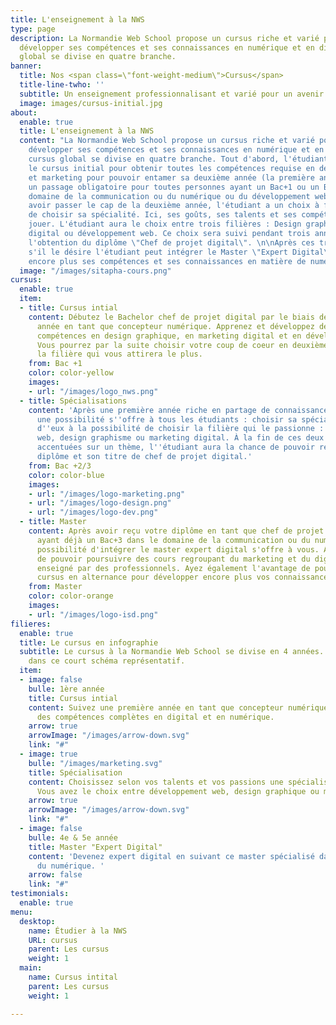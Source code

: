 ```yaml
---
title: L'enseignement à la NWS
type: page
description: La Normandie Web School propose un cursus riche et varié pour qui veut
  développer ses compétences et ses connaissances en numérique et en digital. Le cursus
  global se divise en quatre branche.
banner:
  title: Nos <span class=\"font-weight-medium\">Cursus</span>
  title-line-twho: ''
  subtitle: Un enseignement professionnalisant et varié pour un avenir 100% numérique.
  image: images/cursus-initial.jpg
about:
  enable: true
  title: L'enseignement à la NWS
  content: "La Normandie Web School propose un cursus riche et varié pour qui veut
    développer ses compétences et ses connaissances en numérique et en digital. Le
    cursus global se divise en quatre branche. Tout d'abord, l'étudiant doit suivre
    le cursus initial pour obtenir toutes les compétences requise en design, en développement
    et marketing pour pouvoir entamer sa deuxième année (la première année n'est pas
    un passage obligatoire pour toutes personnes ayant un Bac+1 ou un Bac+2 dans le
    domaine de la communication ou du numérique ou du développement web). \n\nAprès
    avoir passer le cap de la deuxième année, l'étudiant a un choix à faire : Celui
    de choisir sa spécialité. Ici, ses goûts, ses talents et ses compétences vont
    jouer. L'étudiant aura le choix entre trois filières : Design graphique, Marketing
    digital ou développement web. Ce choix sera suivi pendant trois années et ce jusqu'à
    l'obtention du diplôme \"Chef de projet digital\". \n\nAprès ces trois années,
    s'il le désire l'étudiant peut intégrer le Master \"Expert Digital\" et développer
    encore plus ses compétences et ses connaissances en matière de numérique."
  image: "/images/sitapha-cours.png"
cursus:
  enable: true
  item:
  - title: Cursus intial
    content: Débutez le Bachelor chef de projet digital par le biais de cette première
      année en tant que concepteur numérique. Apprenez et développez de nombreuses
      compétences en design graphique, en marketing digital et en développement web.
      Vous pourrez par la suite choisir votre coup de coeur en deuxième année et sélectionner
      la filière qui vous attirera le plus.
    from: Bac +1
    color: color-yellow
    images:
    - url: "/images/logo_nws.png"
  - title: Spécialisations
    content: 'Après une première année riche en partage de connaissances et de compétences,
      une possibilité s''offre à tous les étudiants : choisir sa spécialisation. Chacun
      d''eux à la possibilité de choisir la filière qui le passionne : Développement
      web, design graphisme ou marketing digital. À la fin de ces deux années d''études
      accentuées sur un thème, l''étudiant aura la chance de pouvoir recevoir son
      diplôme et son titre de chef de projet digital.'
    from: Bac +2/3
    color: color-blue
    images:
    - url: "/images/logo-marketing.png"
    - url: "/images/logo-design.png"
    - url: "/images/logo-dev.png"
  - title: Master
    content: Après avoir reçu votre diplôme en tant que chef de projet digital ou
      ayant déjà un Bac+3 dans le domaine de la communication ou du numérique, la
      possibilité d'intégrer le master expert digital s'offre à vous. Ayez la chance
      de pouvoir poursuivre des cours regroupant du marketing et du digital toujours
      enseigné par des professionnels. Ayez également l'avantage de poursuivre votre
      cursus en alternance pour développer encore plus vos connaissances et vos compétences.
    from: Master
    color: color-orange
    images:
    - url: "/images/logo-isd.png"
filieres:
  enable: true
  title: Le cursus en infographie
  subtitle: Le cursus à la Normandie Web School se divise en 4 années. Découvrez les
    dans ce court schéma représentatif.
  item:
  - image: false
    bulle: 1ère année
    title: Cursus intial
    content: Suivez une première année en tant que concepteur numérique et développez
      des compétences complètes en digital et en numérique.
    arrow: true
    arrowImage: "/images/arrow-down.svg"
    link: "#"
  - image: true
    bulle: "/images/marketing.svg"
    title: Spécialisation
    content: Choisissez selon vos talents et vos passions une spécialisation adéquats.
      Vous avez le choix entre développement web, design graphique ou marketing digital.
    arrow: true
    arrowImage: "/images/arrow-down.svg"
    link: "#"
  - image: false
    bulle: 4e & 5e année
    title: Master "Expert Digital"
    content: 'Devenez expert digital en suivant ce master spécialisé dans les métiers
      du numérique. '
    arrow: false
    link: "#"
testimonials:
  enable: true
menu:
  desktop:
    name: Étudier à la NWS
    URL: cursus
    parent: Les cursus
    weight: 1
  main:
    name: Cursus intital
    parent: Les cursus
    weight: 1

---
```

